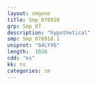 ```yaml
---
layout: smgene
title: Smp_078910
grp: Smp_07
description: "hypothetical"
smp: Smp_078910.1
uniprot: "G4LYV6"
length:  1026
cdd: "ns"
kk: ns
categories: sm
---
```

